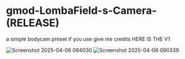 # gmod-LombaField-s-Camera-(RELEASE)
a simple bodycam preset if you use give me credits
HERE IS THE V1

![Screenshot 2025-04-06 084030](https://github.com/user-attachments/assets/d0fe8288-6b81-4717-85e4-43cadc04ede0)
![Screenshot 2025-04-06 090339](https://github.com/user-attachments/assets/71cadaa6-6109-4d99-bc73-1613eacec80e)
